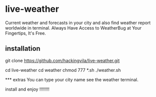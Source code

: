 # live-weather
Current weather and forecasts in your city and also find weather report worldwide in terminal.
Always Have Access to WeatherBug at Your Fingertips, It's Free.

## installation ##

git clone https://github.com/hackingvila/live-weather.git

cd live-weather
cd weather
chmod 777 *.sh
./weather.sh

*** extras
 You can type your city name see the weather terminal.
 
 install and enjoy !!!!!!!!
